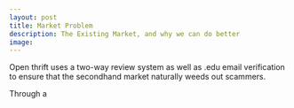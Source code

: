 ```yaml
---
layout: post
title: Market Problem
description: The Existing Market, and why we can do better
image:
---
```


Open thrift uses a two-way review system as well as .edu email verification to ensure that the secondhand market naturally weeds out scammers.

Through a 